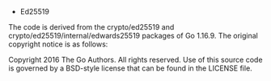 * Ed25519

The code is derived from the crypto/ed25519 and
crypto/ed25519/internal/edwards25519 packages of Go 1.16.9. The
original copyright notice is as follows:

Copyright 2016 The Go Authors. All rights reserved.  Use of this
source code is governed by a BSD-style license that can be found in
the LICENSE file.
